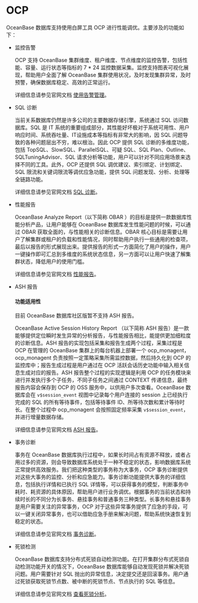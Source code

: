 # OCP
OceanBase 数据库支持使用白屏工具 OCP 进行性能调优。主要涉及的功能如下：

* 监控告警
  
  OCP 支持 OceanBase 集群维度、租户维度、节点维度的监控告警，包括性能、容量、运行状态等指标的 7 \* 24 监控数据采集。监控支持图表可视化展现，帮助用户全面了解 OceanBase 集群使用状况，及时发现集群异常，及时预警，确保数据库稳定、高效的正常运行。
  
  详细信息请参见官网文档 [使用告警管理](https://www.oceanbase.com/docs/enterprise-oceanbase-ocp-cn-10000000000775898)。

* SQL 诊断
  
  当前关系数据库仍然是许多公司的主要数据存储引擎，系统通过 SQL 访问数据库。SQL 是 IT 系统的重要组成部分，其性能好坏极对于系统可用性、用户响应时间、系统吞吐量、IT设施成本等指标有非常大的影响，因 SQL 问题导致的各种问题层出不穷，难以根治。因此 OCP 提供 SQL 诊断的多维度功能，包括 TopSQL、SlowSQL、ParallelSQL、可疑 SQL、SQL Plan、Outline、SQLTuningAdvisor、SQL 请求分析等功能，用户可以针对不同应用场景来选择不同的工具。此外，OCP 还提供 SQL 调优建议、索引绑定、计划绑定、SQL 限流和关键词限流等调优应急功能，提供 SQL 问题发现、分析、处理等全链路功能。
  
  详细信息请参见官网文档 [SQL 诊断](https://www.oceanbase.com/docs/enterprise-oceanbase-ocp-cn-10000000000775897)。

* 性能报告
  
  OceanBase Analyze Report（以下简称 OBAR ）的目标是提供一款数据库性能分析产品，让用户能够在 OceanBase 数据库发生性能问题的时候，可以通过 OBAR 获取全面的，与性能相关的诊断信息。OBAR 核心目标是需要让用户了解集群或租户的负载和性能情况，同时帮助用户执行一些通用的检查项，最后以报告的形式展现出来。提供报告的形式一方面简化了用户的操作，用户一键操作即可汇总到多维度的系统状态信息，另一方面可以让用户快速了解集群状态，降低用户的使用门槛。
  
  详细信息请参见官网文档 [性能报告](https://www.oceanbase.com/docs/enterprise-oceanbase-ocp-cn-10000000000775946)。

* ASH 报告
  
  <main id="notice">
    <h4>功能适用性</h4>
    <p>目前 OceanBase 数据库社区版暂不支持 ASH 报告。</p>
  </main>
  
  OceanBase Active Session History Report （以下简称 ASH 报告）是一款能够提供定位瞬时发生异常的分析报告，与性能报告相比，能提供更加细粒度的诊断信息。ASH 报告的实现包括采集和报告生成两个过程，采集过程是 OCP 在管理的 OceanBase 集群上的每台机器上部署一个 ocp_monagent，ocp_monagent 负责按照一定策略采集所需监控数据，然后持久化到 OCP 的监控库中；报告生成过程是用户通过在 OCP 活跃会话历史功能中输入相关信息生成对应的报告。ASH 报告整个过程的实现逻辑是利用 OCP 的任务模块来进行并发执行多个子任务，不同子任务之间通过 CONTEXT 传递信息，最终报告内容会保存到 OCP 的 OSS 服务中，以供用户多次查看。OceanBase 数据库会在 `v$session_event` 视图中记录每个用户连接的 session 上已经执行完成的 SQL 的所有等待事件，包括等待事件 ID、所等待次数和累计等待时长。在整个过程中 ocp_monagent 会按照固定频率采集 `v$session_event`，并进行增量数据存储。
  
  详细信息请参见官网文档 [ASH 报告](https://www.oceanbase.com/docs/enterprise-oceanbase-ocp-cn-10000000000775896)。

* 事务诊断

  事务在 OceanBase 数据库执行过程中，如果长时间占有资源不释放，或者占用过多的资源，则会导致数据库系统处于一种不稳定的状态，影响数据库系统正常提供高效服务。我们把这种类型的事务称为大事务，OCP 事务诊断提供对这些大事务的监控、分析和应急能力。事务诊断功能提供大事务的详细信息，包括执行详情和已执行 SQL 详情等，可以获得事务的模型，判断事务中耗时、耗资源的具体原因，帮助用户进行业务调优。根据事务的当前状态和持续时长的不同分为长事务、悬挂事务和普通事务三种类型。长事务和悬挂事务是用户需要关注的异常事务，OCP 对于这些异常事务提供了应急的手段，可以一键关闭异常事务，也可以借助应急手册来解决问题，帮助系统快速恢复到稳定的状态。

  详细信息请参见官网文档 [事务诊断](https://www.oceanbase.com/docs/enterprise-oceanbase-ocp-cn-10000000000775970)。

* 死锁检测
  
  OceanBase 数据库支持分布式死锁自动检测功能。在打开集群分布式死锁自动检测功能开关的情况下，OceanBase 数据库能够自动发现死锁并解决死锁问题。用户需要针对 SQL 抛出的异常信息，决定提交还是回滚事务。用户通过死锁获取死锁节点数、被中断的死锁节点、节点执行的 SQL 等信息。

  详细信息请参见官网文档 [查看死锁分析](https://www.oceanbase.com/docs/enterprise-oceanbase-ocp-cn-10000000000775895)。